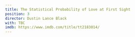 ```yaml
---
title: The Statistical Probability of Love at First Sight
position: 3
director: Dustin Lance Black
with: TBC
imdb: https://www.imdb.com/title/tt2183014/
---
```



